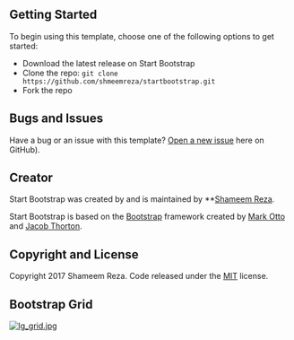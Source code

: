 ## Getting Started

To begin using this template, choose one of the following options to get started:
* Download the latest release on Start Bootstrap
* Clone the repo: `git clone https://github.com/shmeemreza/startbootstrap.git`
* Fork the repo

## Bugs and Issues

Have a bug or an issue with this template? [Open a new issue](https://github.com/shameemreza/startbootstrap/issues) here on GitHub).

## Creator

Start Bootstrap was created by and is maintained by **[Shameem Reza](http://shameem.co/).

Start Bootstrap is based on the [Bootstrap](http://getbootstrap.com/) framework created by [Mark Otto](https://twitter.com/mdo) and [Jacob Thorton](https://twitter.com/fat).

## Copyright and License

Copyright 2017 Shameem Reza. Code released under the [MIT](https://github.com/shameemreza/startbootstrap/LICENSE) license.


## Bootstrap Grid

[![lg_grid.jpg](https://s23.postimg.org/pwi53bdpn/lg_grid.jpg)](https://postimg.org/image/yrizdu2hz/)
